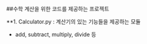 ##수학 계산을 위한 코드를 제공하는 프로젝트

**1. Calculator.py  : 계산기의 있는 기능들을 제공하는 모듈
- add, subtract, multiply, divide 등
